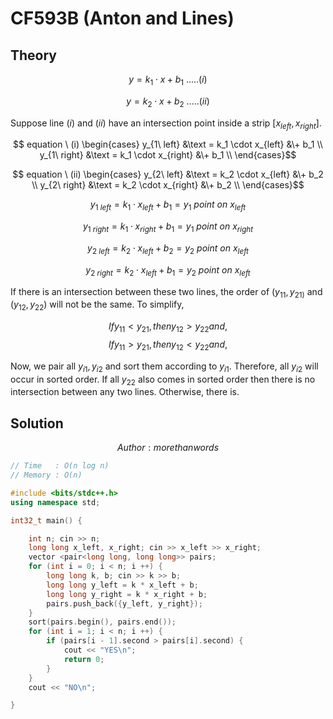 # CF593B (Anton and Lines)
## Theory
$$y = k_1 \cdot x + b_1\  .....(i)$$

$$y = k_2 \cdot x + b_2\  .....(ii)$$

Suppose line $(i)$ and $(ii)$ have an intersection point inside a strip $[x_{left}, x_{right}]$.

$$ equation \ (i) \begin{cases}
y_{1\ left} &\text = k_1 \cdot x_{left} &\+ b_1 \\ 
y_{1\ right} &\text = k_1 \cdot x_{right} &\+ b_1 \\
\end{cases}$$ 

$$ equation \ (ii) \begin{cases}
y_{2\ left} &\text = k_2 \cdot x_{left} &\+ b_2 \\ 
y_{2\ right} &\text = k_2 \cdot x_{right} &\+ b_2 \\
\end{cases}$$

$$ y_{1\ left} = k_1 \cdot x_{left} + b_1 = y_1\ point\ on\ x_{left}$$

$$ y_{1\ right} = k_1 \cdot x_{right} + b_1 = y_1\ point\ on\ x_{right}$$

$$ y_{2\ left} = k_2 \cdot x_{left} + b_2 = y_2\ point\ on\ x_{left}$$

$$ y_{2\ right} = k_2 \cdot x_{left} + b_1 = y_2\ point\ on\ x_{left}$$

If there is an intersection between these two lines, the order of $(y_{11}, y_{21)}$ and $(y_{12}, y_{22})$ will not be the same. To simplify, 

$$If y_{11} < y_{21}, then y_{12} > y_{22} and,$$
$$If y_{11} > y_{21}, then y_{12} < y_{22} and,$$

Now, we pair all ${y_{i1}, y_{i2}}$ and sort them according to $y_{i1}$. Therefore, all $y_{i2}$ will occur in sorted order. If all $y_{22}$ also comes in sorted order then there is no intersection between any two lines. Otherwise, there is.

## Solution
$$ Author : morethanwords $$

```c++
// Time   : O(n log n)
// Memory : O(n)

#include <bits/stdc++.h>
using namespace std;

int32_t main() {

    int n; cin >> n;
    long long x_left, x_right; cin >> x_left >> x_right;
    vector <pair<long long, long long>> pairs;
    for (int i = 0; i < n; i ++) {
        long long k, b; cin >> k >> b;
        long long y_left = k * x_left + b;
        long long y_right = k * x_right + b;
        pairs.push_back({y_left, y_right});
    }
    sort(pairs.begin(), pairs.end());
    for (int i = 1; i < n; i ++) {
        if (pairs[i - 1].second > pairs[i].second) {
            cout << "YES\n";
            return 0;
        }
    }
    cout << "NO\n";

}
```
